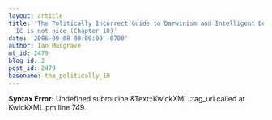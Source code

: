 ```yaml
---
layout: article
title: 'The Politically Incorrect Guide to Darwinism and Intelligent Design Review:
  IC is not nice (Chapter 10)'
date: '2006-09-08 00:00:00 -0700'
author: Ian Musgrave
mt_id: 2479
blog_id: 2
post_id: 2479
basename: the_politically_10
---
```

<p><strong>Syntax Error:</strong> Undefined subroutine &Text::KwickXML::tag_url called at KwickXML.pm line 749.
</p>
